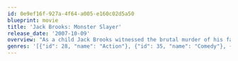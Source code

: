 ```yaml
---
id: 0e9ef16f-927a-4f64-a005-e160c02d5a50
blueprint: movie
title: 'Jack Brooks: Monster Slayer'
release_date: '2007-10-09'
overview: "As a child Jack Brooks witnessed the brutal murder of his family. Now a young man he struggles with a pestering girlfriend, therapy sessions that resolve nothing, and night classes that barely hold his interest. After unleashing an ancient curse, Jack's Professor undergoes a transformation into something not-quite- human, and Jack is forced to confront some old demons... along with a few new ones."
genres: '[{"id": 28, "name": "Action"}, {"id": 35, "name": "Comedy"}, {"id": 27, "name": "Horror"}]'
---
```

